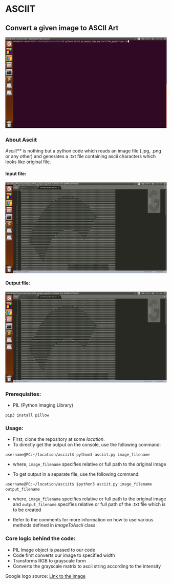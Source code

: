 # ASCIIT
## Convert a given image to ASCII Art
![](https://github.com/smitgajjar/asciit/blob/master/command_line.png)

### About Asciit
_Asciit_** is nothing but a python code which reads an image file (.jpg, .png or any other)
and generates a .txt file containing ascii characters which looks like original file.

#### Input file:
![](https://github.com/smitgajjar/asciit/blob/master/asciified_file_image.png)

#### Output file:
![](https://github.com/smitgajjar/asciit/blob/master/asciified_file_image.png)

### Prerequisites:
- PIL (Python Imaging Library)
```
pip3 install pillow
```

### Usage:
- First, clone the repository at some *location*.
- To directly get the output on the console, use the following command:
        
```
username@PC:~/location/asciit$ python3 asciit.py image_filename
```

- where, ```image_filename``` specifies relative or full path to the original image

- To get output in a separate file, use the following command:
   
```
username@PC:~/location/asciit$ $python3 asciit.py image_filename output_filename 
```
	
- where, ```image_filename``` specifies relative or full path to the original image and
	   ```output_filename``` specifies relative or full path of the .txt file which is to be created

- Refer to the comments for more information on how to use various methods defined in *ImageToAscii* class

### Core logic behind the code:

- PIL Image object is passed to our code
- Code first converts our image to specified width
- Transforms RGB to grayscale form
- Converts the grayscale matrix to ascii string according to the intensity

Google logo source: [Link to the image](https://www.google.com/url?sa=i&source=images&cd=&cad=rja&uact=8&ved=0ahUKEwjK37ev16bkAhVUeysKHSIUB6wQMwiGASgOMA4&url=https%3A%2F%2Fwww.dynamicevents.ie%2Fthe-best-off-site-event-ever-google-event-at-palmerstown-house%2Fgoogle-logo-2%2F&psig=AOvVaw1i2Fh2FAbybUtO_yA5weOh&ust=1567120081612632&ictx=3&uact=3)
